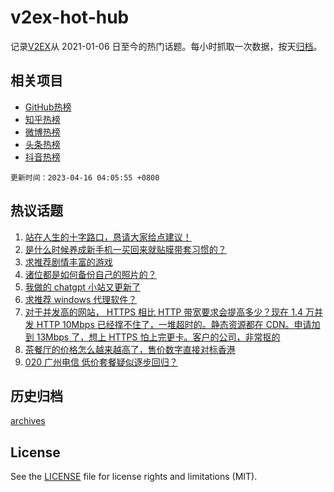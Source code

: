 # v2ex-hot-hub

 记录[V2EX](https://www.v2ex.com/)从 2021-01-06 日至今的热门话题。每小时抓取一次数据，按天[归档](archives)。
 
 ## 相关项目

- [GitHub热榜](https://github.com/snaildev/github-hot-hub)
- [知乎热榜](https://github.com/snaildev/zhihu-hot-hub)
- [微博热榜](https://github.com/snaildev/weibo-hot-hub)
- [头条热榜](https://github.com/snaildev/toutiao-hot-hub)
- [抖音热榜](https://github.com/snaildev/douyin-hot-hub)


 `更新时间：2023-04-16 04:05:55 +0800`

## 热议话题

1. [站在人生的十字路口，恳请大家给点建议！](https://www.v2ex.com/t/932709)
1. [是什么时候养成新手机一买回来就贴膜带套习惯的？](https://www.v2ex.com/t/932721)
1. [求推荐剧情丰富的游戏](https://www.v2ex.com/t/932678)
1. [诸位都是如何备份自己的照片的？](https://www.v2ex.com/t/932724)
1. [我做的 chatgpt 小站又更新了](https://www.v2ex.com/t/932685)
1. [求推荐 windows 代理软件？](https://www.v2ex.com/t/932695)
1. [对于并发高的网站， HTTPS 相比 HTTP 带宽要求会提高多少？现在 1.4 万并发 HTTP 10Mbps 已经撑不住了，一堆超时的。静态资源都在 CDN。申请加到 13Mbps 了，想上 HTTPS 怕上完更卡。客户的公司，非常抠的](https://www.v2ex.com/t/932789)
1. [茶餐厅的价格怎么越来越高了，售价数字直接对标香港](https://www.v2ex.com/t/932735)
1. [020 广州电信 低价套餐疑似逐步回归？](https://www.v2ex.com/t/932672)

## 历史归档

[archives](archives)

## License

See the [LICENSE](LICENSE) file for license rights and limitations (MIT).
